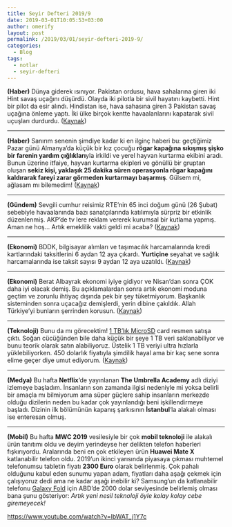 ```yaml
---
title: Seyir Defteri 2019/9
date: 2019-03-01T10:05:53+03:00
author: omerify
layout: post
permalink: /2019/03/01/seyir-defteri-2019-9/
categories:
  - Blog
tags:
  - notlar
  - seyir-defteri
---
```


**(Haber)** Dünya giderek ısınıyor. Pakistan ordusu, hava sahalarına giren iki Hint savaş uçağını düşürdü. Olayda iki pilotla bir sivil hayatını kaybetti. Hint bir pilot da esir alındı. Hindistan ise, hava sahasına giren 3 Pakistan savaş uçağına önleme yaptı. İki ülke birçok kentte havaalanlarını kapatarak sivil uçuşları durdurdu. (<a href="https://www.mynet.com/dunyanin-gozu-orada-hindistan-savas-ucagi-cammu-kesmir-de-dustu-110104958741" target="_blank" rel="noreferrer noopener nofollow">Kaynak</a>)

<hr />

**(Haber)** Sanırım senenin şimdiye kadar ki en ilginç haberi bu: geçtiğimiz Pazar günü Almanya’da küçük bir kız çocuğu **rögar kapağına sıkışmış şişko bir farenin yardım çığlıkları**yla irkildi ve yerel hayvan kurtarma ekibini aradı. Bunun üzerine itfaiye, hayvan kurtarma ekipleri ve gönüllü bir gruptan oluşan **sekiz kişi, yaklaşık 25 dakika süren operasyonla rögar kapağını kaldırarak fareyi zarar görmeden kurtarmayı başarmış**. Gülsem mi, ağlasam mı bilemedim! (<a href="https://twitter.com/sputnik_TR/status/1100739087512817665" target="_blank" rel="noreferrer noopener nofollow">Kaynak</a>)

<hr />

**(Gündem)** Sevgili cumhur reisimiz RTE’nin 65 inci doğum günü (26 Şubat) sebebiyle havaalanında bazı sanatçılarında katılımıyla sürpriz bir etkinlik düzenlenmiş. AKP’de tv lere reklam vererek kurumsal bir kutlama yapmış. Aman ne hoş… Artık emeklilik vakti geldi mi acaba? (<a href="https://www.ntv.com.tr/galeri/turkiye/cumhurbaskani-erdogana-surpriz-dogum-gunu,IN8l9QIZPU-i0z3u0LDUmw" target="_blank" rel="noreferrer noopener nofollow">Kaynak</a>)

<hr />

**(Ekonomi)** BDDK, bilgisayar alımları ve taşımacılık harcamalarında kredi kartlarındaki taksitlerini 6 aydan 12 aya çıkardı. **Yurtiçine** seyahat ve sağlık harcamalarında ise taksit sayısı 9 aydan 12 aya uzatıldı. (<a href="https://www.bddk.org.tr/ContentBddk/dokuman/duyuru_0698_01.pdf" target="_blank" rel="noreferrer noopener nofollow">Kaynak</a>)

<hr />

**(Ekonomi)** Berat Albayrak ekonomi iyiye gidiyor ve Nisan’dan sonra ÇOK daha iyi olacak demiş. Bu açıklamalardan sonra artık ekonomi moduna geçtim ve zorunlu ihtiyaç dışında pek bir şey tüketmiyorum. Başkanlık sisteminden sonra uçacağız demişlerdi, yerin dibine çakıldık. Allah Türkiye’yi bunların şerrinden korusun. (<a href="https://www.ntv.com.tr/ekonomi/albayraknisandan-sonra-turkiye-daha-iyi-bir-surece-girecek,jBeaKWc-8U-DbFg-dfJPkA" target="_blank" rel="noreferrer noopener nofollow">Kaynak</a>)

<hr />

**(Teknoloji)** Bunu da mı görecektim! <a href="https://www.sandisk.com/home/memory-cards/microsd-cards/extreme-microsd" target="_blank" rel="noreferrer noopener nofollow">1 TB’lık MicroSD</a> card resmen satışa çıktı. Soğan cücüğünden bile daha küçük bir şeye 1 TB veri saklanabiliyor ve bunu teorik olarak satın alabiliyoruz. Üstelik 1 TB veriyi ultra hızlarla yüklebiliyorken. 450 dolarlık fiyatıyla şimdilik hayal ama bir kaç sene sonra elime geçer diye umut ediyorum. (<a href="https://9to5toys.com/2019/02/25/sandisk-1tb-microsd-card/" target="_blank" rel="noreferrer noopener nofollow">Kaynak</a>)

<hr />

**(Medya)** Bu hafta **Netflix**‘de yayınlanan **The Umbrella Academy** adlı diziyi izlemeye başladım. İnsanların son zamanda ilgisi nedeniyle mi yoksa belirli bir amaçla mı bilmiyorum ama süper güçlere sahip insanların merkezde olduğu dizilerin neden bu kadar çok yayınlandığı beni işkillendirmeye başladı. Dizinin ilk bölümünün kapanış şarkısının **İstanbul**‘la alakalı olması ise enteresan olmuş.

<hr />

**(Mobil)** Bu hafta **MWC 2019** vesilesiyle bir çok **mobil teknoloji** ile alakalı ürün tanıtımı oldu ve deyim yerindeyse her delikten telefon haberleri fışkırıyordu. Aralarında beni en çok etkileyen ürün **Huawei Mate X** katlanabilir telefon oldu. 2019’un ikinci yarısında piyasaya çıkması muhtemel telefonumsu tabletin fiyatı **2300 Euro** olarak belirlenmiş. Çok pahalı olduğunu kabul eden sunumu yapan adam, fiyatları daha aşağı çekmek için çalışıyoruz dedi ama ne kadar aşağı inebilir ki? Samsung’un da katlanabilir telefonu <a href="https://www.youtube.com/watch?v=gS9CWfLg1zg" target="_blank" rel="noreferrer noopener nofollow">Galaxy Fold</a> için ABD’de 2000 dolar seviyesinde belirlemiş olması bana şunu gösteriyor: _Artık yeni nesil teknoloji öyle kolay kolay cebe giremeyecek!_

https://www.youtube.com/watch?v=lbWAT_j1Y7c